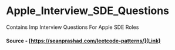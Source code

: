 # Apple_Interview_SDE_Questions
 Contains Imp Interview Questions For Apple SDE Roles

#### Source - [https://seanprashad.com/leetcode-patterns/](Link)
